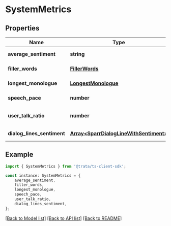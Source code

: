 # SystemMetrics


## Properties

Name | Type | Description | Notes
------------ | ------------- | ------------- | -------------
**average_sentiment** | **string** |  | [default to undefined]
**filler_words** | [**FillerWords**](FillerWords.md) |  | [default to undefined]
**longest_monologue** | [**LongestMonologue**](LongestMonologue.md) |  | [default to undefined]
**speech_pace** | **number** |  | [default to undefined]
**user_talk_ratio** | **number** |  | [optional] [default to undefined]
**dialog_lines_sentiment** | [**Array&lt;SparrDialogLineWithSentiment&gt;**](SparrDialogLineWithSentiment.md) |  | [default to undefined]

## Example

```typescript
import { SystemMetrics } from '@trata/ts-client-sdk';

const instance: SystemMetrics = {
    average_sentiment,
    filler_words,
    longest_monologue,
    speech_pace,
    user_talk_ratio,
    dialog_lines_sentiment,
};
```

[[Back to Model list]](../README.md#documentation-for-models) [[Back to API list]](../README.md#documentation-for-api-endpoints) [[Back to README]](../README.md)
